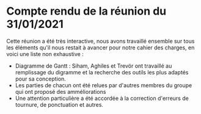 # Compte rendu de la réunion du 31/01/2021

Cette réunion a été très interactive, nous avons travaillé ensemble sur tous les éléments qu'il nous restait à avancer pour notre cahier des charges, en voici une liste non exhaustive :
- Diagramme de Gantt : Siham, Aghiles et Trevör ont travaillé au remplissage du digramme et la recherche des outils les plus adaptés pour sa conception.
- Les parties de chacun ont été relues par d'autres membres du groupe qui ont proposé des amméliorations
- Une attention particulière a été accordée à la correction d'erreurs de tournure, de ponctuation et autres.
